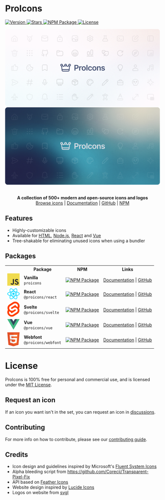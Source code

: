 # ProIcons

<p>
    <a href="https://github.com/ProCode-Software/proicons/releases">
        <img src="https://img.shields.io/github/v/release/ProCode-Software/proicons?style=for-the-badge"
            alt="Version">
    </a>
    <a href="https://github.com/ProCode-Software/proicons">
        <img src="https://img.shields.io/github/stars/ProCode-Software/proicons?style=for-the-badge"
            alt="Stars">
    </a>
    <a href="https://www.npmjs.com/package/proicons">
        <img src="https://img.shields.io/npm/dm/proicons?label=downloads&style=for-the-badge"
            alt="NPM Package">
    </a>
    <a href="https://github.com/ProCode-Software/proicons/blob/main/LICENSE">
        <img src="https://img.shields.io/github/license/ProCode-Software/proicons?style=for-the-badge"
            alt="License">
    </a>
</p>

<img src="https://raw.githubusercontent.com/ProCode-Software/proicons/main/.github/images/github-cover_light.png#gh-light-mode-only">
<img src="https://raw.githubusercontent.com/ProCode-Software/proicons/main/.github/images/github-cover_dark.png#gh-dark-mode-only">

<p align="center">
<br>
<b>A collection of 500+ modern and open-source icons and logos</b>
<br>
<a href="https://procode-software.github.io/proicons/icons">Browse icons</a> | 
<a href="https://procode-software.github.io/proicons/docs/introduction/about">Documentation</a> | 
<a href="https://github.com/ProCode-Software/proicons">GitHub</a> | 
<a href="https://www.npmjs.com/package/proicons">NPM</a>
</p>

## Features

- Highly-customizable icons
- Available for [HTML](https://procode-software.github.io/proicons/docs/html-api), [Node.js](https://procode-software.github.io/proicons/docs/html-api), [React](https://procode-software.github.io/proicons/docs/react) and [Vue](https://procode-software.github.io/proicons/docs/vue)
- Tree-shakable for eliminating unused icons when using a bundler

## Packages

<table>
    <tr>
        <th></th>
        <th>Package</th>
        <th>NPM</th>
        <th>Links</th>
    </tr>
    <tr>
        <td>
            <img src="https://raw.githubusercontent.com/ProCode-Software/proicons/refs/heads/main/site/src/public/logos/javascript.svg" width="40">
        </td>
        <td>
            <b>Vanilla</b>
            <br>
            <code>proicons</code>
        </td>
        <td>
            <a href="https://npmjs.com/package/proicons">
                <img src="https://img.shields.io/npm/dm/proicons?label=downloads&style=for-the-badge" alt="NPM Package">
            </a>
        </td>
        <td>
            <a href="https://procode-software.github.io/proicons/docs/javascript-api">Documentation</a> | 
            <a href="https://github.com/ProCode-Software/proicons/tree/main/src">GitHub</a>
        </td>
    </tr>
    <tr>
        <td>
            <img src="https://raw.githubusercontent.com/ProCode-Software/proicons/refs/heads/main/site/src/public/logos/react.svg" width="40">
        </td>
        <td>
            <b>React</b>
            <br>
            <code>@proicons/react</code>
        </td>
        <td>
            <a href="https://npmjs.com/package/@proicons/react">
                <img src="https://img.shields.io/npm/dm/@proicons/react?label=downloads&style=for-the-badge" alt="NPM Package">
            </a>
        </td>
        <td>
            <a href="https://procode-software.github.io/proicons/docs/react">Documentation</a> | 
            <a href="https://github.com/ProCode-Software/proicons/tree/main/packages/proicons-react">GitHub</a>
        </td>
    </tr>
    <tr>
        <td>
            <img src="https://raw.githubusercontent.com/ProCode-Software/proicons/refs/heads/main/site/src/public/logos/svelte.svg" width="40">
        </td>
        <td>
            <b>Svelte</b>
            <br>
            <code>@proicons/svelte</code>
        </td>
        <td>
            <a href="https://npmjs.com/package/@proicons/svelte">
                <img src="https://img.shields.io/npm/dm/@proicons/svelte?label=downloads&style=for-the-badge" alt="NPM Package">
            </a>
        </td>
        <td>
            <a href="https://procode-software.github.io/proicons/docs/svelte">Documentation</a> | 
            <a href="https://github.com/ProCode-Software/proicons/tree/main/packages/proicons-svelte">GitHub</a>
        </td>
    </tr>
    <tr>
        <td>
            <img src="https://raw.githubusercontent.com/ProCode-Software/proicons/refs/heads/main/site/src/public/logos/vue.svg" width="40">
        </td>
        <td>
            <b>Vue</b>
            <br>
            <code>@proicons/vue</code>
        </td>
        <td>
            <a href="https://npmjs.com/package/@proicons/vue">
                <img src="https://img.shields.io/npm/dm/@proicons/vue?label=downloads&style=for-the-badge" alt="NPM Package">
            </a>
        </td>
        <td>
            <a href="https://procode-software.github.io/proicons/docs/vue">Documentation</a> | 
            <a href="https://github.com/ProCode-Software/proicons/tree/main/packages/proicons-vue">GitHub</a>
        </td>
    </tr>
    <tr>
        <td>
            <img src="https://raw.githubusercontent.com/ProCode-Software/proicons/refs/heads/main/site/src/public/logos/html5.svg" width="40">
        </td>
        <td>
            <b>Webfont</b>
            <br>
            <code>@proicons/webfont</code>
        </td>
        <td>
            <a href="https://npmjs.com/package/@proicons/webfont">
                <img src="https://img.shields.io/npm/dm/@proicons/webfont?label=downloads&style=for-the-badge" alt="NPM Package">
            </a>
        </td>
        <td>
            <a href="https://procode-software.github.io/proicons/docs/webfont">Documentation</a> | 
            <a href="https://github.com/ProCode-Software/proicons/tree/main/packages/proicons-webfont">GitHub</a>
        </td>
    </tr>
</table>

# License

ProIcons is 100% free for personal and commercial use, and is licensed under the [MIT License](https://github.com/ProCode-Software/proicons?tab=MIT-1-ov-file).

## Request an icon

If an icon you want isn't in the set, you can request an icon in [discussions](https://github.com/ProCode-Software/proicons/discussions/categories/icon-requests).

## Contributing

For more info on how to contribute, please see our [contributing guide](https://github.com/ProCode-Software/proicons/blob/main/CONTRIBUTING.md).

## Credits

- Icon design and guidelines inspired by Microsoft's [Fluent System Icons](https://github.com/microsoft/fluentui-system-icons)
- Alpha bleeding script from https://github.com/Corecii/Transparent-Pixel-Fix
- API based on [Feather Icons](https://github.com/feathericons/feather)
- Website design inspired by [Lucide Icons](https://github.com/lucide-icons/lucide)
- Logos on website from [svgl](https://svgl.app)
